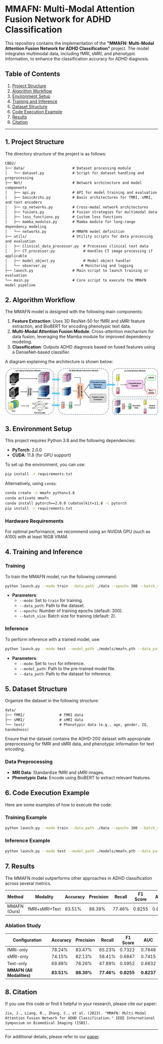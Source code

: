 
# MMAFN: Multi-Modal Attention Fusion Network for ADHD Classification

This repository contains the implementation of the **"MMAFN: Multi-Modal Attention Fusion Network for ADHD Classification"** project. The model integrates multimodal data, including fMRI, sMRI, and phenotypic information, to enhance the classification accuracy for ADHD diagnosis.

## Table of Contents
1. [Project Structure](#project-structure)
2. [Algorithm Workflow](#algorithm-workflow)
3. [Environment Setup](#environment-setup)
4. [Training and Inference](#training-and-inference)
5. [Dataset Structure](#dataset-structure)
6. [Code Execution Example](#code-execution-example)
7. [Results](#results)
8. [Citation](#citation)

---

## 1. Project Structure
The directory structure of the project is as follows:

```
CBD2/
├── data/                      # Dataset processing module
│   └── dataset.py             # Script for dataset handling and preprocessing
├── Net/                       # Network architecture and model components
│   ├── api.py                 # API for model training and evaluation
│   ├── basicArchs.py          # Basic architectures for fMRI, sMRI, and text encoders
│   ├── cp_networks.py         # Cross-modal network architectures
│   ├── fusions.py             # Fusion strategies for multimodal data
│   ├── loss_functions.py      # Custom loss functions
│   ├── mamba_modules.py       # Mamba module for long-range dependency modeling
│   └── networks.py            # MMAFN model definition
├── utils/                     # Utility scripts for data processing and evaluation
│   ├── Clinical_data_processor.py  # Processes clinical text data
│   ├── CT_processer.py             # Handles CT image processing if applicable
│   ├── model_object.py             # Model object handler
│   └── observer.py                # Monitoring and logging
├── launch.py                  # Main script to launch training or evaluation
└── main.py                    # Core script to execute the MMAFN model pipeline
```

## 2. Algorithm Workflow
The MMAFN model is designed with the following main components:

1. **Feature Extraction**: Uses 3D ResNet-50 for fMRI and sMRI feature extraction, and BioBERT for encoding phenotypic text data.
2. **Multi-Modal Attention Fusion Module**: Cross-attention mechanism for data fusion, leveraging the Mamba module for improved dependency modeling.
3. **Classification**: Outputs ADHD diagnosis based on fused features using a DenseNet-based classifier.

A diagram explaining the architecture is shown below:

![MMAFN Architecture](Framework_v2.3.png)

## 3. Environment Setup
This project requires Python 3.8 and the following dependencies:

- **PyTorch**: 2.0.0
- **CUDA**: 11.8 (for GPU support)

To set up the environment, you can use:

```bash
pip install -r requirements.txt
```

Alternatively, using `conda`:

```bash
conda create -n mmafn python=3.8
conda activate mmafn
conda install pytorch==2.0.0 cudatoolkit=11.8 -c pytorch
pip install -r requirements.txt
```

### Hardware Requirements
For optimal performance, we recommend using an NVIDIA GPU (such as A100) with at least 16GB VRAM.

## 4. Training and Inference
### Training
To train the MMAFN model, run the following command:

```bash
python launch.py --mode train --data_path ./data --epochs 300 --batch_size 2
```

- **Parameters**:
  - `--mode`: Set to `train` for training.
  - `--data_path`: Path to the dataset.
  - `--epochs`: Number of training epochs (default: 300).
  - `--batch_size`: Batch size for training (default: 2).

### Inference
To perform inference with a trained model, use:

```bash
python launch.py --mode test --model_path ./models/mmafn.pth --data_path ./data
```

- **Parameters**:
  - `--mode`: Set to `test` for inference.
  - `--model_path`: Path to the pre-trained model file.
  - `--data_path`: Path to the dataset for inference.

## 5. Dataset Structure
Organize the dataset in the following structure:

```
data/
├── fMRI/                # fMRI data
├── sMRI/                # sMRI data
└── text/                # Phenotypic data (e.g., age, gender, IQ, handedness)
```

Ensure that the dataset contains the ADHD-200 dataset with appropriate preprocessing for fMRI and sMRI data, and phenotypic information for text encoding.

### Data Preprocessing
- **MRI Data**: Standardize fMRI and sMRI images.
- **Phenotypic Data**: Encode using BioBERT to extract relevant features.

## 6. Code Execution Example
Here are some examples of how to execute the code:

### Training Example
```bash
python launch.py --mode train --data_path ./data --epochs 300 --batch_size 2
```

### Inference Example
```bash
python launch.py --mode test --model_path ./models/mmafn.pth --data_path ./data
```

## 7. Results
The MMAFN model outperforms other approaches in ADHD classification across several metrics.

| Method          | Modality             | Accuracy | Precision | Recall | F1 Score | AUC  |
|-----------------|----------------------|----------|-----------|--------|----------|------|
| MMAFN (Ours)    | fMRI+sMRI+Text       | 83.51%   | 88.39%    | 77.46% | 0.8255   | 0.8237 |

### Ablation Study
| Configuration          | Accuracy | Precision | Recall | F1 Score | AUC  |
|------------------------|----------|-----------|--------|----------|------|
| fMRI-only              | 78.24%   | 83.47%    | 65.23% | 0.7322   | 0.7648 |
| sMRI-only              | 74.15%   | 82.13%    | 58.41% | 0.6847   | 0.7415 |
| Text-only              | 69.88%   | 78.26%    | 47.89% | 0.5952   | 0.6832 |
| **MMAFN (All Modalities)** | **83.51%** | **88.39%** | **77.46%** | **0.8255** | **0.8237** |

## 8. Citation
If you use this code or find it helpful in your research, please cite our paper:

```plaintext
Jia, J., Liang, R., Zhang, C., et al. (2023). "MMAFN: Multi-Modal Attention Fusion Network for ADHD Classification." IEEE International Symposium on Biomedical Imaging (ISBI).
```

---

For additional details, please refer to our [paper](path/to/your/paper).
